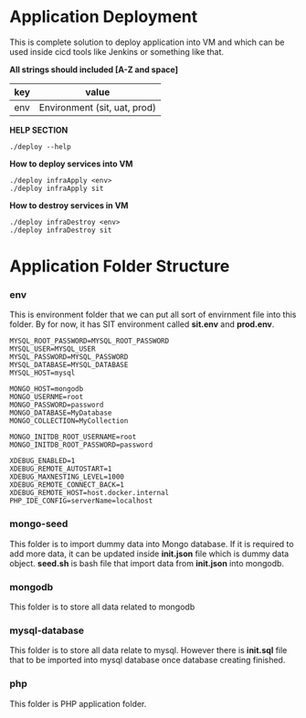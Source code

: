 # Application Deployment 

This is complete solution to deploy application into VM and which can be used inside cicd tools like Jenkins or something like that.

**All strings should included [A-Z and space]**

| key | value |
|--|--|
| env | Environment (sit, uat, prod) |


**HELP SECTION**

    ./deploy --help
    

**How to deploy services into VM**

    ./deploy infraApply <env>
	./deploy infraApply sit
    
    
**How to destroy services in VM**

    ./deploy infraDestroy <env>
	./deploy infraDestroy sit


# Application Folder Structure

### env
This is environment folder that we can put all sort of envirnment file into this folder. By for now, it has SIT environment called **sit.env** and **prod.env**.

    MYSQL_ROOT_PASSWORD=MYSQL_ROOT_PASSWORD
    MYSQL_USER=MYSQL_USER
    MYSQL_PASSWORD=MYSQL_PASSWORD
    MYSQL_DATABASE=MYSQL_DATABASE
    MYSQL_HOST=mysql
    
    MONGO_HOST=mongodb
    MONGO_USERNME=root
    MONGO_PASSWORD=password
    MONGO_DATABASE=MyDatabase
    MONGO_COLLECTION=MyCollection
    
    MONGO_INITDB_ROOT_USERNAME=root
    MONGO_INITDB_ROOT_PASSWORD=password
    
    XDEBUG_ENABLED=1
    XDEBUG_REMOTE_AUTOSTART=1
    XDEBUG_MAXNESTING_LEVEL=1000
    XDEBUG_REMOTE_CONNECT_BACK=1
    XDEBUG_REMOTE_HOST=host.docker.internal
    PHP_IDE_CONFIG=serverName=localhost
	
	
### mongo-seed
This folder is to import dummy data into Mongo database. If it is required to add more data, it can be updated inside **init.json** file which is dummy data object. **seed.sh** is bash file that import data from **init.json** into mongodb.

### mongodb
This folder is to store all data related to mongodb

### mysql-database
This folder is to store all data relate to mysql. However there is **init.sql** file that to be imported into mysql database once database creating finished.

### php
This folder is PHP application folder.